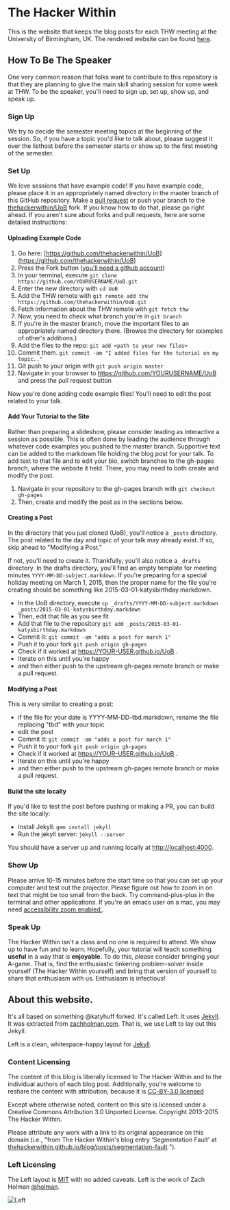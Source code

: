 # The Hacker Within

This is the website that keeps the blog posts for each THW meeting at the
University of Birmingham, UK. The rendered website can be found
[here](http://thehackerwithin.github.io/UoB).

## How To Be The Speaker

One very common reason that folks want to contribute to this repository is
that they are planning to give the main skill sharing session for some week at
THW. To be the speaker, you'll need to sign up, set up, show up, and speak up.

### Sign Up

We try to decide the semester meeting topics at the beginning of the session. 
So, if you have a topic you'd like to talk about, please suggest it over the 
listhost before the semester starts or show up to the first meeting of the 
semester.

### Set Up

We love sessions that have example code! If you have example code, please
place it in an appropriately named directory in the master branch of this
GitHub repository. Make a [pull
request](https://help.github.com/articles/creating-a-pull-request/) or push
your branch to the
[thehackerwithin/UoB](http://github.com/thehackerwithin/UoB) fork. If you know
how to do that, please go right ahead. If you aren't sure about forks and pull
requests, here are some detailed instructions:

#### Uploading Example Code

1. Go here:
[https://github.com/thehackerwithin/UoB](https://github.com/thehackerwithin/UoB)
2. Press the Fork button ([you'll need a github account](https://github.com/signup))
3. In your terminal, execute `git clone https://github.com/YOURUSERNAME/UoB.git`
4. Enter the new directory with `cd UoB`
5. Add the THW remote with `git remote add thw https://github.com/thehackerwithin/UoB.git`
6. Fetch information about the THW remote with `git fetch thw`
7. Now, you need to check what branch you're in `git branch`
8. If you're in the master branch, move the important files to an appropriately named directory there. (Browse the directory for examples of other's additions.)
9. Add the files to the repo: `git add <path to your new files>`
10. Commit them. `git commit -am "I added files for the tutorial on my 
    topic.."`
11. Git push to your origin with `git push origin master`
12. Navigate in your browser to https://github.com/YOURUSERNAME/UoB and press the pull request button

Now you're done adding code example files! You'll need to edit the post related
to your talk.

#### Add Your Tutorial to the Site

Rather than preparing a slideshow, please consider leading as interactive a
session as possible. This is often done by leading the audience through
whatever code examples you pushed to the master branch. Supportive text can be
added to the markdown file holding the blog post for your talk. To add text to
that file and to edit your bio, switch branches to the gh-pages branch, where
the website it held. There, you may need to both create and modify the post.

1. Navigate in your repository to the gh-pages branch with `git checkout gh-pages`
2. Then, create and modify the post as in the sections below.

#### Creating a Post

In the directory that you just cloned (UoB), you'll notice a `_posts`
directory. The post related to the day and topic of your talk may already
exist. If so, skip ahead to "Modifying a Post." 

If not, you'll need to create it. Thankfully, you'll also notice a
`_drafts` directory. In the drafts directory, you'll find an empty template for
meeting minutes `YYYY-MM-DD-subject.markdown`. If you're preparing for a
special holiday meeting on March 1, 2015, then the proper name for the file
you're creating should be something like 2015-03-01-katysbirthday.markdown.

- In the UoB directory, execute `cp _drafts/YYYY-MM-DD-subject.markdown
  _posts/2015-03-01-katysbirthday.markdown`
- Then, edit that file as you see fit
- Add that file to the repository `git add _posts/2015-03-01-katysbirthday.markdown`
- Commit it: `git commit -am "adds a post for march 1"`
- Push it to your fork `git push origin gh-pages`
- Check if it worked at https://YOUR-USER.github.io/UoB .
- Iterate on this until you're happy
- and then either push to the upstream gh-pages remote branch or make a pull request.

#### Modifying a Post

This is very similar to creating a post:

- if the file for your date is YYYY-MM-DD-tbd.markdown, rename the file replacing "tbd" with your topic
- edit the post
- Commit it: `git commit -am "adds a post for march 1"`
- Push it to your fork `git push origin gh-pages`
- Check if it worked at https://YOUR-USER.github.io/UoB .
- Iterate on this until you're happy
- and then either push to the upstream gh-pages remote branch or make a pull request.

#### Build the site locally

If you'd like to test the post before pushing or making a PR, you can build
the site locally:

- Install Jekyll: `gem install jekyll`
- Run the jekyll server: `jekyll --server`

You should have a server up and running locally at <http://localhost:4000>.

### Show Up

Please arrive 10-15 minutes before the start time so that you can set up your
computer and test out the projector. Please figure out how to zoom in on text
that might be too small from the back. Try command-plus-plus in the terminal
and other applications. If you're an emacs user on a mac, you may need
[accessibility zoom enabled.](https://www.apple.com/accessibility/osx/).

### Speak Up

The Hacker Within isn't a class and no one is required to attend. We show up
to have fun and to learn. Hopefully, your tutorial will teach something
**useful** in a way that is **enjoyable.** To do this, please consider
bringing your A-game. That is, find the enthusiastic tinkering problem-solver
inside yourself (The Hacker Within yourself) and bring that version of
yourself to share that enthusiasm with us. Enthusiasm is infectious!

## About this website.

It's all based on something @katyhuff forked. It's called Left.  It uses
[Jekyll](https://jekyllrb.com/).  It was extracted from
[zachholman.com](http://zachholman.com/). That is, we use Left to lay out this
Jekyll.

Left is a clean, whitespace-happy layout for
[Jekyll](https://github.com/mojombo/jekyll).

### Content Licensing

The content of this blog is liberally licensed to The Hacker Within and to the
individual authors of each blog post.  Additionally, you're welcome to reshare
the content with attribution, because it is [CC-BY-3.0
licensed](http://creativecommons.org/licenses/by/3.0/)

Except where otherwise noted, content on this site is licensed under a Creative
Commons Attribution 3.0 Unported License. Copyright 2013-2015 The Hacker
Within.

Please attribute any work with a link to its original appearance on this
domain (i.e., "from The Hacker Within's blog entry 'Segmentation Fault' at
[thehackerwithin.github.io/blog/posts/segmentation-fault](thehackerwithin.github.io/blog/posts/segmentation-fault)
").

### Left Licensing

The Left layout is [MIT](https://github.com/holman/left/blob/master/LICENSE) with no
added caveats. Left is the work of Zach Holman [@holman](https://twitter.com/holman).

![Left](http://cl.ly/image/3S2r1p2C0E2B/content)

